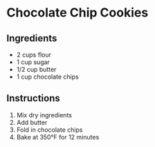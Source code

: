 # Chocolate Chip Cookies

## Ingredients
- 2 cups flour
- 1 cup sugar
- 1/2 cup butter
- 1 cup chocolate chips

## Instructions
1. Mix dry ingredients
2. Add butter
3. Fold in chocolate chips
4. Bake at 350°F for 12 minutes
